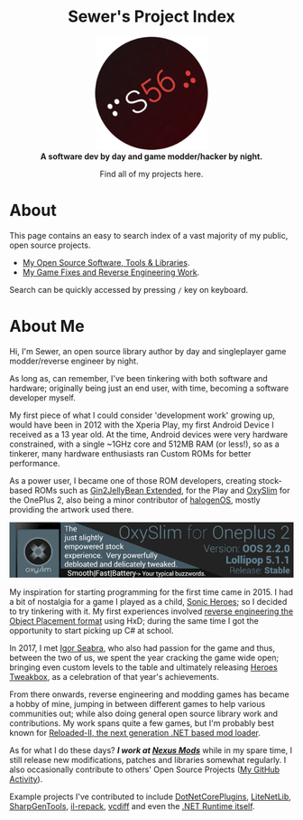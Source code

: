 <div align="center">
	<h1>Sewer's Project Index</h1>
	<img src="./images/icon.png" Width="200" /><br/>
	<strong>A software dev by day and game modder/hacker by night.</strong>
    <p>Find all of my projects here.</p>
</div>

# About

This page contains an easy to search index of a vast majority of my public, open source projects.  

- [My Open Source Software, Tools & Libraries](./index-libraries.md).  
- [My Game Fixes and Reverse Engineering Work](./index-games.md).  

Search can be quickly accessed by pressing `/` key on keyboard.  

# About Me

Hi, I'm Sewer, an open source library author by day and singleplayer game modder/reverse engineer by night.

As long as, can remember, I've been tinkering with both software and hardware; originally being just an 
end user, with time, becoming a software developer myself. 

My first piece of what I could consider 'development work' growing up, would have been in 2012 with the Xperia Play, 
my first Android Device I received as a 13 year old. At the time, Android devices were very hardware constrained, with 
a single ~1GHz core and 512MB RAM (or less!), so as a tinkerer, many hardware enthusiasts ran Custom ROMs for better performance. 

As a power user, I became one of those ROM developers, creating stock-based ROMs such as [Gin2JellyBean Extended](https://forum.xda-developers.com/t/unofficial-sewers-mods-a-k-a-gin2jellybean-1-9-9-extended-rc1-2-3-7-addons.1934281/), 
for the Play and [OxySlim](https://forum.xda-developers.com/t/indefinitely-postponed-oxyslim-23-02-2016-2-2-2.3278169/) 
for the OnePlus 2, also being a minor contributor of [halogenOS](https://halogenos.org), mostly providing the artwork 
used there.

![OxySlim](./images/oxyslim.png)

My inspiration for starting programming for the first time came in 2015. I had a bit of nostalgia for a game I played 
as a child, [Sonic Heroes](./games/sonic-heroes.md); so I decided to try tinkering with it. My first experiences involved [reverse engineering the Object Placement format](https://info.sonicretro.org/SCHG:Sonic_Heroes/Object_Editing)
 using HxD; during the same time I got the opportunity to start picking up C# at school.  

In 2017, I met [Igor Seabra](https://github.com/igorseabra4), who also had passion for the game and thus, between the 
two of us, we spent the year cracking the game wide open; bringing even custom levels to the table and ultimately releasing 
[Heroes Tweakbox](https://www.youtube.com/watch?v=4O3IDXzU5L8), as a celebration of that year's achievements.  

From there onwards, reverse engineering and modding games has became a hobby of mine, jumping in between different 
games to help various communities out; while also doing general open source library work and contributions. My work 
spans quite a few games, but I'm probably best known for [Reloaded-II, the next generation .NET based mod loader](https://reloaded-project.github.io/Reloaded-II/). 

As for what I do these days? ***I work at [Nexus Mods](https://www.nexusmods.com)*** while in my spare time, I still 
release new modifications, patches and libraries somewhat regularly. I also occasionally contribute to others' 
Open Source Projects ([My GitHub Activity](https://github.com/Sewer56)). 

Example projects I've contributed to include [DotNetCorePlugins](https://github.com/natemcmaster/DotNetCorePlugins/pull/164), [LiteNetLib](https://github.com/RevenantX/LiteNetLib/pull/416), [SharpGenTools](https://github.com/SharpGenTools/SharpGenTools/pull/222), [il-repack](https://github.com/Alexx999/il-repack/pull/2), [vcdiff](https://github.com/SnowflakePowered/vcdiff/pull/6) and even the [.NET Runtime itself](https://github.com/dotnet/runtime/pull/76559).